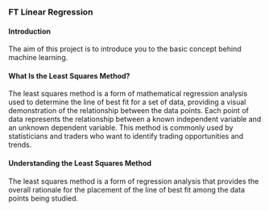 ### FT Linear Regression

#### Introduction
The aim of this project is to introduce you to the basic concept behind machine learning.

#### What Is the Least Squares Method?
The least squares method is a form of mathematical regression analysis used to determine the line of best fit for a set of data, providing a visual demonstration of the relationship between the data points. Each point of data represents the relationship between a known independent variable and an unknown dependent variable. This method is commonly used by statisticians and traders who want to identify trading opportunities and trends.

#### Understanding the Least Squares Method
The least squares method is a form of regression analysis that provides the overall rationale for the placement of the line of best fit among the data points being studied.